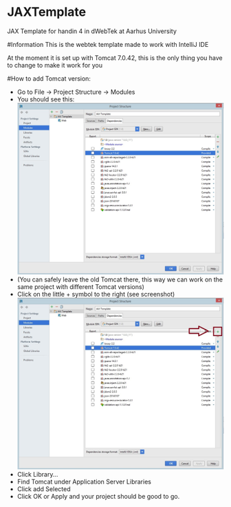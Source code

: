 # JAXTemplate
JAX Template for handin 4 in dWebTek at Aarhus University

#Information
This is the webtek template made to work with IntelliJ IDE

At the moment it is set up with Tomcat 7.0.42, this is the only thing you have to change to make it work for you

#How to add Tomcat version:
* Go to File -> Project Structure -> Modules
* You should see this:
![alt tag](https://raw.githubusercontent.com/yurippe/JAXTemplate/master/setup_instructions/setup1.jpg)
* (You can safely leave the old Tomcat there, this way we can work on the same project with different Tomcat versions)
* Click on the little + symbol to the right (see screenshot)
![alt tag](https://raw.githubusercontent.com/yurippe/JAXTemplate/master/setup_instructions/setup2.jpg)
* Click Library...
* Find Tomcat under Application Server Libraries
* Click add Selected
* Click OK or Apply and your project should be good to go.
